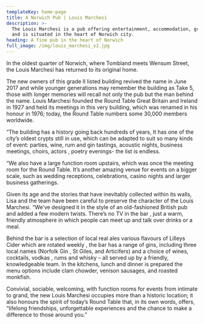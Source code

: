 ```yaml
---
templateKey: home-page
title: A Norwich Pub | Louis Marchesi
description: >-
  The Louis Marchesi is a pub offering entertainment, accommodation, great food
  and is situated in the heart of Norwich city.
heading: A fine pub in the heart of Norwich
full_image: /img/louis_marchesi_v2.jpg
---
```

In the oldest quarter of Norwich, where Tombland meets Wensum Street, the Louis Marchesi has returned to its original home.

The new owners of this grade II listed building revived the name in June 2017 and while younger generations may remember the building as Take 5, those with longer memories will recall not only the pub but the man behind the name. Louis Marchesi founded the Round Table Great Britain and Ireland in 1927 and held its meetings in this very building, which was renamed in his honour in 1976; today, the Round Table numbers some 30,000 members worldwide.  

“The building has a history going back hundreds of years, It has one of the city’s oldest crypts still in use, which can be adapted to suit so many kinds of event: parties, wine, rum and gin tastings, acoustic nights, business meetings, choirs, actors , poetry evenings- the list is endless.

“We also have a large function room upstairs, which was once the meeting room for the Round Table. It’s another amazing venue for events on a bigger scale, such as wedding receptions, celebrations, casino nights  and larger business gatherings. 

Given its age and the stories that have inevitably collected within its walls, Lisa and the team have been careful to preserve the character of the Louis Marchesi. “We’ve designed it in the style of an old-fashioned British pub and added a few modern twists. There’s no TV in the bar ,  just a warm, friendly atmosphere in which people can meet up and talk over drinks or a meal.

Behind the bar is a selection of local real ales  various flavours of Lilleys Cider which are rotated weekly , the bar has a range of gins, including three local names (Norfolk Gin , St Giles, and Articifers) and a choice of wines, cocktails, vodkas , rums and whisky – all served up by a friendly, knowledgeable team. In the kitchens, lunch and dinner is prepared the menu options include clam chowder, venison sausages, and roasted monkfish. 

Convivial, sociable, welcoming, with function rooms for events from intimate to grand, the new Louis Marchesi occupies more than a historic location; it also honours the spirit of today’s Round Table that, in its own words, offers, “lifelong friendships, unforgettable experiences and the chance to make a difference to those around you.”
